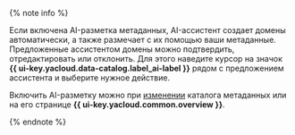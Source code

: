 {% note info %}

Если включена AI-разметка метаданных, AI-ассистент создает домены автоматически, а также размечает с их помощью ваши метаданные. Предложенные ассистентом домены можно подтвердить, отредактировать или отклонить. Для этого наведите курсор на значок **{{ ui-key.yacloud.data-catalog.label_ai-label }}** рядом с предложением ассистента и выберите нужное действие.

Включить AI-разметку можно при [изменении](../../metadata-hub/operations/data-catalog/update-catalog.md) каталога метаданных или на его странице **{{ ui-key.yacloud.common.overview }}**.


{% endnote %}